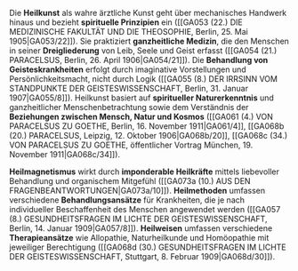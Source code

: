 
Die **Heilkunst** als wahre ärztliche Kunst geht über mechanisches Handwerk hinaus und bezieht **spirituelle Prinzipien** ein ([[GA053 (22.) DIE MEDIZINISCHE FAKULTÄT UND DIE THEOSOPHIE, Berlin, 25. Mai 1905|GA053/22]]). Sie praktiziert **ganzheitliche Medizin**, die den Menschen in seiner **Dreigliederung** von Leib, Seele und Geist erfasst ([[GA054 (21.) PARACELSUS, Berlin, 26. April 1906|GA054/21]]). Die **Behandlung von Geisteskrankheiten** erfolgt durch imaginative Vorstellungen und Persönlichkeitsmacht, nicht durch Logik ([[GA055 (8.) DER IRRSINN VOM STANDPUNKTE DER GEISTESWISSENSCHAFT, Berlin, 31. Januar 1907|GA055/8]]). Heilkunst basiert auf **spiritueller Naturerkenntnis** und ganzheitlicher Menschenbetrachtung sowie dem Verständnis der **Beziehungen zwischen Mensch, Natur und Kosmos** ([[GA061 (4.) VON PARACELSUS ZU GOETHE, Berlin, 16. November 1911|GA061/4]], [[GA068b (20.) PARACELSUS, Leipzig, 12. Oktober 1906|GA068b/20]], [[GA068c (34.) VON PARACELSUS ZU GOETHE, öffentlicher Vortrag München, 19. November 1911|GA068c/34]]).

**Heilmagnetismus** wirkt durch **imponderable Heilkräfte** mittels liebevoller Behandlung und organischem Mitgefühl ([[GA073a (10.) AUS DEN FRAGENBEANTWORTUNGEN|GA073a/10]]). **Heilmethoden** umfassen verschiedene **Behandlungsansätze** für Krankheiten, die je nach individueller Beschaffenheit des Menschen angewendet werden ([[GA057 (8.) GESUNDHEITSFRAGEN IM LICHTE DER GEISTESWISSENSCHAFT, Berlin, 14. Januar 1909|GA057/8]]). **Heilweisen** umfassen verschiedene **Therapieansätze** wie Allopathie, Naturheilkunde und Homöopathie mit jeweiliger Berechtigung ([[GA068d (30.) GESUNDHEITSFRAGEN IM LICHTE DER GEISTESWISSENSCHAFT, Stuttgart, 8. Februar 1909|GA068d/30]]).
